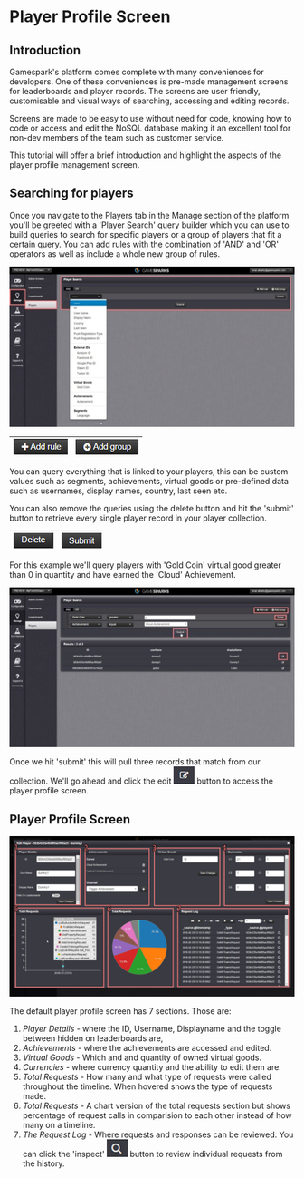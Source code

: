# Player Profile Screen

## Introduction

Gamespark's platform comes complete with many conveniences for developers. One of these conveniences is pre-made management screens for leaderboards and player records. The screens are user friendly, customisable and visual ways of searching, accessing and editing records.

Screens are made to be easy to use without need for code, knowing how to code or access and edit the NoSQL database making it an excellent tool for non-dev members of the team such as customer service.

This tutorial will offer a brief introduction and highlight the aspects of the player profile management screen.

## Searching for players

Once you navigate to the Players tab in the Manage section of the platform you'll be greeted with a 'Player Search' query builder which you can use to build queries to search for specific players or a group of players that fit a certain query. You can add rules with the combination of 'AND' and 'OR' operators as well as include a whole new group of rules.

![](img/PlayerMScreen/1.jpg)


|  ![](img/PlayerMScreen/2.png)  | ![](img/PlayerMScreen/3.png)    |
|---|---|

You can query everything that is linked to your players, this can be custom values such as segments, achievements, virtual goods or pre-defined data such as usernames, display names, country, last seen etc.

You can also remove the queries using the delete button and hit the 'submit' button to retrieve every single player record in your player collection.

|  ![](img/PlayerMScreen/4.png)  | ![](img/PlayerMScreen/5.png)    |
|---|---|

For this example we'll query players with 'Gold Coin' virtual good greater than 0 in quantity and have earned the 'Cloud' Achievement.

![](img/PlayerMScreen/6.jpg)

Once we hit 'submit' this will pull three records that match from our collection. We'll go ahead and click the edit  ![](img/PlayerMScreen/7.png)  button to access the player profile screen.



## Player Profile Screen

![](img/PlayerMScreen/8.png)

The default player profile screen has 7 sections. Those are:

1. *Player Details* - where the ID, Username, Displayname and the toggle between hidden on leaderboards are,
2. *Achievements* - where the achievements are accessed and edited.
3. *Virtual Goods* - Which and and quantity of owned virtual goods.
4. *Currencies* - where currency quantity and the ability to edit them are.
5. *Total Requests* - How many and what type of requests were called throughout the timeline. When hovered shows the type of requests made.
6. *Total Requests* - A chart version of the total requests section but shows percentage of request calls in comparision to each other instead of how many on a timeline.
7. *The Request Log* - Where requests and responses can be reviewed. You can click the 'inspect' ![](img/PlayerMScreen/9.png) button to review individual requests from the history.
